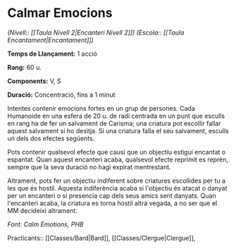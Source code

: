 # Calmar Emocions

*(Nivell:: [[Taula Nivell 2|Encanteri Nivell 2]]) (Escola:: [[Taula Encantament|Encantament]])*

**Temps de Llançament:** 1 acció

**Rang:** 60 u.

**Components:** V, S

**Duració:** Concentració, fins a 1 minut

Intentes contenir emocions fortes en un grup de persones. Cada Humanoide en una esfera de 20 u. de radi centrada en un punt que esculls en rang ha de fer un salvament de Carisma; una criatura pot escollir fallar aquest salvament si ho desitja. Si una criatura falla el seu salvament, esculls un dels dos efectes següents.

Pots contenir qualsevol efecte que causi que un objectiu estigui encantat o espantat. Quan aquest encanteri acaba, qualsevol efecte reprimit es reprèn, sempre que la seva duració no hagi expirat mentrestant.

Altrament, pots fer un objectiu indiferent sobre criatures escollides per tu a les que és hostil. Aquesta indiferència acaba si l'objectiu és atacat o danyat per un encanteri o si presencia cap dels seus amics sent danyats. Quan l'encanteri acaba, la criatura es torna hostil altra vegada, a no ser que el MM decideixi altrament.


*Font: Calm Emotions, PHB*



Practicants:: [[Classes/Bard|Bard]], [[Classes/Clergue|Clergue]],